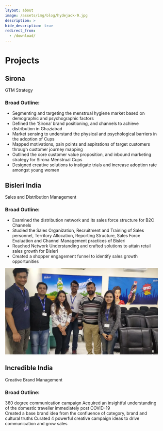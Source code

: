 ```yaml
---
layout: about
image: /assets/img/blog/hydejack-9.jpg
description: >
hide_description: true
redirect_from:
  - /download/
---
```


# Projects
 
## Sirona 
GTM Strategy 

### Broad Outline:
-	Segmenting and targeting the menstrual hygiene market based on demographic and psychographic factors
- Defined the ‘Sirona’ brand positioning, and channels to achieve distribution in Ghaziabad 
- Market sensing to understand the physical and psychological barriers in the adoption of Cups 
- Mapped motivations, pain points and aspirations of target customers through customer journey mapping
- Outlined the core customer value proposition, and inbound marketing strategy for Sirona Menstrual Cups 
- Designed creative solutions to instigate trials and increase adoption rate amongst young women 

## Bisleri India 
Sales and Distribution Management 

### Broad Outline:
- Examined the distribution network and its sales force structure for B2C Channels 
- Studied the Sales Organization, Recruitment and Training of Sales personnel, Territory Allocation, Reporting Structure,  Sales Force Evaluation and Channel Management practices of Bisleri 
- Reached Network Understanding and crafted solutions to attain retail sales growth for Bisleri 
- Created a shopper engagement funnel to identify sales growth opportunities  

![CMO of Bisleri](/assets/img/projects/cmo_bisleri.webp) 

## Incredible India  
Creative Brand Management

### Broad Outline:
360 degree communication campaign 
Acquired an insightful understanding of the domestic traveller immediately post COVID-19  
Created a base brand idea from the confluence of category, brand and cultural truths
Curated 4 powerful creative campaign ideas to drive communication and grow sales 


